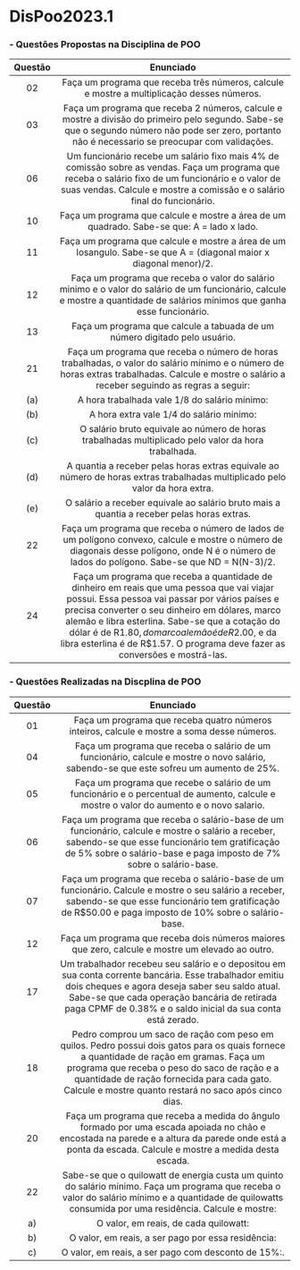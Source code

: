 # DisPoo2023.1
### - Questões Propostas na Disciplina de POO 

Questão | Enunciado
:---------: | :------:
  02     | Faça um programa que receba três números, calcule e mostre a multiplicação desses números.
  03     | Faça um programa que receba 2 números, calcule e mostre a divisão do primeiro pelo segundo. Sabe-se que o segundo número não pode ser zero, portanto não é necessario se preocupar com validações.
  06     | Um funcionário recebe um salário fixo mais 4% de comissão sobre as vendas. Faça um programa que receba o salário fixo de um funcionário e o valor de suas vendas. Calcule e mostre a comissão e o salário final do funcionário.
 10     | Faça um programa que calcule e mostre a área de um quadrado. Sabe-se que: A = lado x lado.
 11     | Faça um programa que calcule e mostre a área de um losangulo. Sabe-se que A = (diagonal maior x diagonal menor)/2.
 12     | Faça um programa que receba o valor do salário minimo e o valor do salário de um funcionário, calcule e mostre a quantidade de salários mínimos que ganha esse funcionário.
13     | Faça um programa que calcule a tabuada de um número digitado pelo usuário.
 21     | Faça um programa que receba o número de horas trabalhadas, o valor do salário mínimo e o número de horas extras trabalhadas. Calcule e mostre o salário a receber seguindo as regras a seguir:
 (a)| A hora trabalhada vale 1/8 do salário mínimo:
 (b)| A hora extra vale 1/4 do salário mínimo:
 (c)| O salário bruto equivale ao número de horas trabalhadas multiplicado pelo valor da hora trabalhada.
 (d)| A quantia a receber pelas horas extras equivale ao número de horas extras trabalhadas multiplicado pelo valor da hora extra.
 (e)| O salário a receber equivale ao salário bruto mais a quantia a receber pelas horas extras.
 22     | Faça um programa que receba o número de lados de um polígono convexo, calcule e mostre o número de diagonais desse polígono, onde N é o número de lados do polígono. Sabe-se que ND = N(N-3)/2.
 24     | Faça um programa que receba a quantidade de dinheiro em reais que uma pessoa que vai viajar possui. Essa pessoa vai passar por vários países e precisa converter o seu dinheiro em dólares, marco alemão e libra esterlina. Sabe-se que a cotação do dólar é de R$1.80, do marco alemão é de R$2.00, e da libra esterlina é de R$1.57. O programa deve fazer as conversões e mostrá-las.

 ### - Questões Realizadas na Discplina de POO 

 Questão | Enunciado
:---------: | :------:
  01    | Faça um programa que receba quatro números inteiros, calcule e mostre a soma desse números.
  04    | Faça um programa que receba o salário de um funcionário, calcule e mostre o novo salário, sabendo-se que este sofreu um aumento de 25%.
  05    | Faça um programa que recebe o salário de um funcionário e o percentual de aumento, calcule e mostre o valor do aumento e o novo salario.
  06    | Faça um programa que receba o salário-base de um funcionário, calcule e mostre o salário a receber, sabendo-se que esse funcionário tem gratificação de 5% sobre o salário-base e paga imposto de 7% sobre o salário-base.
  07    | Faça um programa que receba o salário-base de um funcionário. Calcule e mostre o seu salário a receber, sabendo-se que esse funcionário tem gratificação de R$50.00 e paga imposto de 10% sobre o salário-base.
  12    | Faça um programa que receba dois números maiores que zero, calcule e mostre um elevado ao outro.
  17    | Um trabalhador recebeu seu salário e o depositou em sua conta corrente bancária. Esse trabalhador emitiu dois cheques e agora deseja saber seu saldo atual. Sabe-se que cada operação bancária de retirada paga  CPMF de 0.38% e o saldo inicial da sua conta está zerado.
  18    | Pedro comprou um saco de ração com peso em quilos. Pedro possui dois gatos para os quais fornece a quantidade de ração em gramas. Faça um programa que receba o peso do saco de ração e a quantidade de ração fornecida para cada gato. Calcule e mostre quanto restará no saco após cinco dias.
20    | Faça um programa que receba a medida do ângulo formado por uma escada apoiada no chão e encostada na parede e a altura da parede onde está a ponta da escada. Calcule e mostre a medida desta escada.
  22    | Sabe-se que o quilowatt de energia custa um quinto do salário mínimo. Faça um programa que receba o valor do salário mínimo e a quantidade de quilowatts consumida por uma residência. Calcule e mostre: 
  a)    | O valor, em reais, de cada quilowatt:
  b)    | O valor, em reais, a ser pago por essa residência:
  c)    | O valor, em reais, a ser pago com desconto de 15%:.